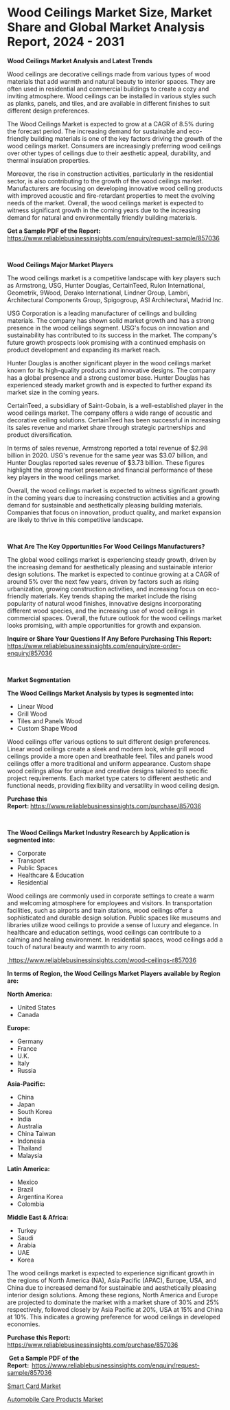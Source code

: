 <p><h1>Wood Ceilings Market Size, Market Share and Global Market Analysis Report, 2024 - 2031</h1></p><p><strong>Wood Ceilings Market Analysis and Latest Trends</strong></p>
<p><p>Wood ceilings are decorative ceilings made from various types of wood materials that add warmth and natural beauty to interior spaces. They are often used in residential and commercial buildings to create a cozy and inviting atmosphere. Wood ceilings can be installed in various styles such as planks, panels, and tiles, and are available in different finishes to suit different design preferences.</p><p>The Wood Ceilings Market is expected to grow at a CAGR of 8.5% during the forecast period. The increasing demand for sustainable and eco-friendly building materials is one of the key factors driving the growth of the wood ceilings market. Consumers are increasingly preferring wood ceilings over other types of ceilings due to their aesthetic appeal, durability, and thermal insulation properties. </p><p>Moreover, the rise in construction activities, particularly in the residential sector, is also contributing to the growth of the wood ceilings market. Manufacturers are focusing on developing innovative wood ceiling products with improved acoustic and fire-retardant properties to meet the evolving needs of the market. Overall, the wood ceilings market is expected to witness significant growth in the coming years due to the increasing demand for natural and environmentally friendly building materials.</p></p>
<p><strong>Get a Sample PDF of the Report:&nbsp;</strong> <a href="https://www.reliablebusinessinsights.com/enquiry/request-sample/857036">https://www.reliablebusinessinsights.com/enquiry/request-sample/857036</a></p>
<p>&nbsp;</p>
<p><strong>Wood Ceilings Major Market Players</strong></p>
<p><p>The wood ceilings market is a competitive landscape with key players such as Armstrong, USG, Hunter Douglas, CertainTeed, Rulon International, Geometrik, 9Wood, Derako International, Lindner Group, Lambri, Architectural Components Group, Spigogroup, ASI Architectural, Madrid Inc. </p><p>USG Corporation is a leading manufacturer of ceilings and building materials. The company has shown solid market growth and has a strong presence in the wood ceilings segment. USG's focus on innovation and sustainability has contributed to its success in the market. The company's future growth prospects look promising with a continued emphasis on product development and expanding its market reach.</p><p>Hunter Douglas is another significant player in the wood ceilings market known for its high-quality products and innovative designs. The company has a global presence and a strong customer base. Hunter Douglas has experienced steady market growth and is expected to further expand its market size in the coming years.</p><p>CertainTeed, a subsidiary of Saint-Gobain, is a well-established player in the wood ceilings market. The company offers a wide range of acoustic and decorative ceiling solutions. CertainTeed has been successful in increasing its sales revenue and market share through strategic partnerships and product diversification.</p><p>In terms of sales revenue, Armstrong reported a total revenue of $2.98 billion in 2020. USG's revenue for the same year was $3.07 billion, and Hunter Douglas reported sales revenue of $3.73 billion. These figures highlight the strong market presence and financial performance of these key players in the wood ceilings market. </p><p>Overall, the wood ceilings market is expected to witness significant growth in the coming years due to increasing construction activities and a growing demand for sustainable and aesthetically pleasing building materials. Companies that focus on innovation, product quality, and market expansion are likely to thrive in this competitive landscape.</p></p>
<p>&nbsp;</p>
<p><strong>What Are The Key Opportunities For Wood Ceilings Manufacturers?</strong></p>
<p><p>The global wood ceilings market is experiencing steady growth, driven by the increasing demand for aesthetically pleasing and sustainable interior design solutions. The market is expected to continue growing at a CAGR of around 5% over the next few years, driven by factors such as rising urbanization, growing construction activities, and increasing focus on eco-friendly materials. Key trends shaping the market include the rising popularity of natural wood finishes, innovative designs incorporating different wood species, and the increasing use of wood ceilings in commercial spaces. Overall, the future outlook for the wood ceilings market looks promising, with ample opportunities for growth and expansion.</p></p>
<p><strong>Inquire or Share Your Questions If Any Before Purchasing This Report:</strong> <a href="https://www.reliablebusinessinsights.com/enquiry/pre-order-enquiry/857036">https://www.reliablebusinessinsights.com/enquiry/pre-order-enquiry/857036</a></p>
<p>&nbsp;</p>
<p><strong>Market Segmentation</strong></p>
<p><strong>The Wood Ceilings Market Analysis by types is segmented into:</strong></p>
<p><ul><li>Linear Wood</li><li>Grill Wood</li><li>Tiles and Panels Wood</li><li>Custom Shape Wood</li></ul></p>
<p><p>Wood ceilings offer various options to suit different design preferences. Linear wood ceilings create a sleek and modern look, while grill wood ceilings provide a more open and breathable feel. Tiles and panels wood ceilings offer a more traditional and uniform appearance. Custom shape wood ceilings allow for unique and creative designs tailored to specific project requirements. Each market type caters to different aesthetic and functional needs, providing flexibility and versatility in wood ceiling design.</p></p>
<p><strong>Purchase this Report:&nbsp;</strong><a href="https://www.reliablebusinessinsights.com/purchase/857036">https://www.reliablebusinessinsights.com/purchase/857036</a></p>
<p>&nbsp;</p>
<p><strong>The Wood Ceilings Market Industry Research by Application is segmented into:</strong></p>
<p><ul><li>Corporate</li><li>Transport</li><li>Public Spaces</li><li>Healthcare & Education</li><li>Residential</li></ul></p>
<p><p>Wood ceilings are commonly used in corporate settings to create a warm and welcoming atmosphere for employees and visitors. In transportation facilities, such as airports and train stations, wood ceilings offer a sophisticated and durable design solution. Public spaces like museums and libraries utilize wood ceilings to provide a sense of luxury and elegance. In healthcare and education settings, wood ceilings can contribute to a calming and healing environment. In residential spaces, wood ceilings add a touch of natural beauty and warmth to any room.</p></p>
<p><a href="https://www.reliablebusinessinsights.com/wood-ceilings-r857036">&nbsp;https://www.reliablebusinessinsights.com/wood-ceilings-r857036</a></p>
<p><strong>In terms of Region, the Wood Ceilings Market Players available by Region are:</strong></p>
<p>
    <p> <strong> North America: </strong>
        <ul>
            <li>United States</li>
            <li>Canada</li>
        </ul>
        </p> 
    <p> <strong> Europe: </strong>
        <ul>
            <li>Germany</li>
            <li>France</li>
            <li>U.K.</li>
            <li>Italy</li>
            <li>Russia</li>
        </ul>
        </p> 
    <p> <strong> Asia-Pacific: </strong>
        <ul>
            <li>China</li>
            <li>Japan</li>
            <li>South Korea</li>
            <li>India</li>
            <li>Australia</li>
            <li>China Taiwan</li>
            <li>Indonesia</li>
            <li>Thailand</li>
            <li>Malaysia</li>
        </ul>
        </p> 
    <p> <strong> Latin America: </strong>
        <ul>
            <li>Mexico</li>
            <li>Brazil</li>
            <li>Argentina Korea</li>
            <li>Colombia</li>
        </ul>
        </p> 
    <p> <strong> Middle East & Africa: </strong>
        <ul>
            <li>Turkey</li>
            <li>Saudi</li>
            <li>Arabia</li>
            <li>UAE</li>
            <li>Korea</li>
        </ul>
    </p>
    </p>
<p><p>The wood ceilings market is expected to experience significant growth in the regions of North America (NA), Asia Pacific (APAC), Europe, USA, and China due to increased demand for sustainable and aesthetically pleasing interior design solutions. Among these regions, North America and Europe are projected to dominate the market with a market share of 30% and 25% respectively, followed closely by Asia Pacific at 20%, USA at 15% and China at 10%. This indicates a growing preference for wood ceilings in developed economies.</p></p>
<p><strong>Purchase this Report: </strong><a href="https://www.reliablebusinessinsights.com/purchase/857036">https://www.reliablebusinessinsights.com/purchase/857036</a></p>
<p>&nbsp;<strong>Get a Sample PDF of the Report:&nbsp;&nbsp;</strong><a href="https://www.reliablebusinessinsights.com/enquiry/request-sample/857036">https://www.reliablebusinessinsights.com/enquiry/request-sample/857036</a></p>
<p><strong></strong></p>
<p><p><a href="https://issuu.com/reportprime-2/docs/smart-card-market-size-2030.pptx">Smart Card Market</a></p><p><a href="https://github.com/emnqcawl19/Market-Research-Report-List-1/blob/main/automobile-care-products-market.md">Automobile Care Products Market</a></p></p>